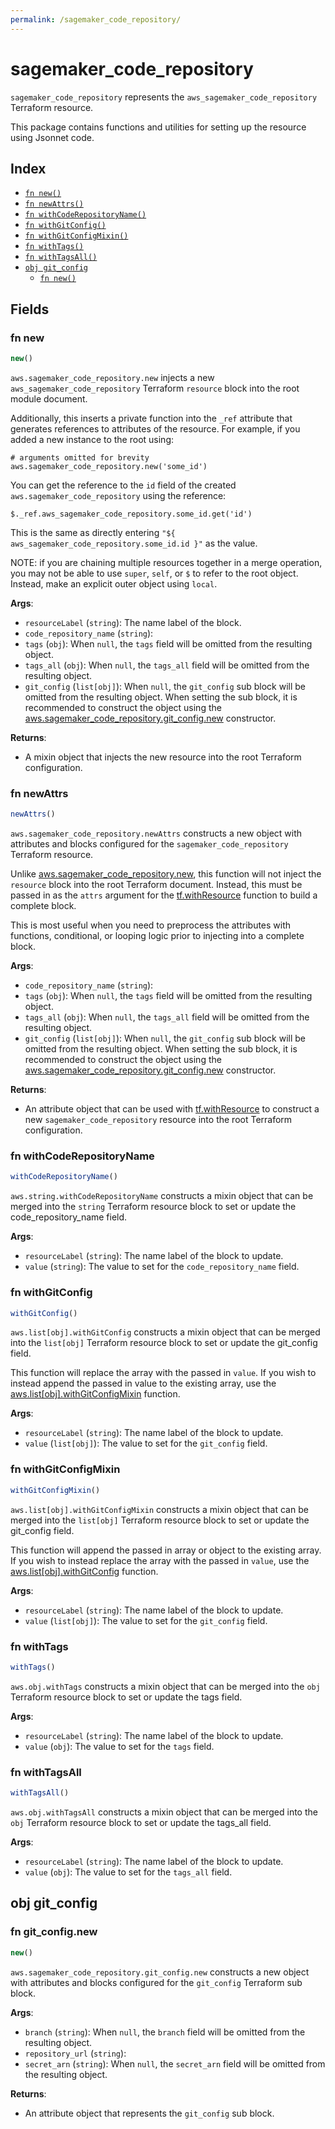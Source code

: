 ```yaml
---
permalink: /sagemaker_code_repository/
---
```


# sagemaker_code_repository

`sagemaker_code_repository` represents the `aws_sagemaker_code_repository` Terraform resource.



This package contains functions and utilities for setting up the resource using Jsonnet code.


## Index

* [`fn new()`](#fn-new)
* [`fn newAttrs()`](#fn-newattrs)
* [`fn withCodeRepositoryName()`](#fn-withcoderepositoryname)
* [`fn withGitConfig()`](#fn-withgitconfig)
* [`fn withGitConfigMixin()`](#fn-withgitconfigmixin)
* [`fn withTags()`](#fn-withtags)
* [`fn withTagsAll()`](#fn-withtagsall)
* [`obj git_config`](#obj-git_config)
  * [`fn new()`](#fn-git_confignew)

## Fields

### fn new

```ts
new()
```


`aws.sagemaker_code_repository.new` injects a new `aws_sagemaker_code_repository` Terraform `resource`
block into the root module document.

Additionally, this inserts a private function into the `_ref` attribute that generates references to attributes of the
resource. For example, if you added a new instance to the root using:

    # arguments omitted for brevity
    aws.sagemaker_code_repository.new('some_id')

You can get the reference to the `id` field of the created `aws.sagemaker_code_repository` using the reference:

    $._ref.aws_sagemaker_code_repository.some_id.get('id')

This is the same as directly entering `"${ aws_sagemaker_code_repository.some_id.id }"` as the value.

NOTE: if you are chaining multiple resources together in a merge operation, you may not be able to use `super`, `self`,
or `$` to refer to the root object. Instead, make an explicit outer object using `local`.

**Args**:
  - `resourceLabel` (`string`): The name label of the block.
  - `code_repository_name` (`string`): 
  - `tags` (`obj`):  When `null`, the `tags` field will be omitted from the resulting object.
  - `tags_all` (`obj`):  When `null`, the `tags_all` field will be omitted from the resulting object.
  - `git_config` (`list[obj]`):  When `null`, the `git_config` sub block will be omitted from the resulting object. When setting the sub block, it is recommended to construct the object using the [aws.sagemaker_code_repository.git_config.new](#fn-git_confignew) constructor.

**Returns**:
- A mixin object that injects the new resource into the root Terraform configuration.


### fn newAttrs

```ts
newAttrs()
```


`aws.sagemaker_code_repository.newAttrs` constructs a new object with attributes and blocks configured for the `sagemaker_code_repository`
Terraform resource.

Unlike [aws.sagemaker_code_repository.new](#fn-new), this function will not inject the `resource`
block into the root Terraform document. Instead, this must be passed in as the `attrs` argument for the
[tf.withResource](https://github.com/tf-libsonnet/core/tree/main/docs#fn-withresource) function to build a complete block.

This is most useful when you need to preprocess the attributes with functions, conditional, or looping logic prior to
injecting into a complete block.

**Args**:
  - `code_repository_name` (`string`): 
  - `tags` (`obj`):  When `null`, the `tags` field will be omitted from the resulting object.
  - `tags_all` (`obj`):  When `null`, the `tags_all` field will be omitted from the resulting object.
  - `git_config` (`list[obj]`):  When `null`, the `git_config` sub block will be omitted from the resulting object. When setting the sub block, it is recommended to construct the object using the [aws.sagemaker_code_repository.git_config.new](#fn-git_confignew) constructor.

**Returns**:
  - An attribute object that can be used with [tf.withResource](https://github.com/tf-libsonnet/core/tree/main/docs#fn-withresource) to construct a new `sagemaker_code_repository` resource into the root Terraform configuration.


### fn withCodeRepositoryName

```ts
withCodeRepositoryName()
```

`aws.string.withCodeRepositoryName` constructs a mixin object that can be merged into the `string`
Terraform resource block to set or update the code_repository_name field.



**Args**:
  - `resourceLabel` (`string`): The name label of the block to update.
  - `value` (`string`): The value to set for the `code_repository_name` field.


### fn withGitConfig

```ts
withGitConfig()
```

`aws.list[obj].withGitConfig` constructs a mixin object that can be merged into the `list[obj]`
Terraform resource block to set or update the git_config field.

This function will replace the array with the passed in `value`. If you wish to instead append the
passed in value to the existing array, use the [aws.list[obj].withGitConfigMixin](TODO) function.


**Args**:
  - `resourceLabel` (`string`): The name label of the block to update.
  - `value` (`list[obj]`): The value to set for the `git_config` field.


### fn withGitConfigMixin

```ts
withGitConfigMixin()
```

`aws.list[obj].withGitConfigMixin` constructs a mixin object that can be merged into the `list[obj]`
Terraform resource block to set or update the git_config field.

This function will append the passed in array or object to the existing array. If you wish
to instead replace the array with the passed in `value`, use the [aws.list[obj].withGitConfig](TODO)
function.


**Args**:
  - `resourceLabel` (`string`): The name label of the block to update.
  - `value` (`list[obj]`): The value to set for the `git_config` field.


### fn withTags

```ts
withTags()
```

`aws.obj.withTags` constructs a mixin object that can be merged into the `obj`
Terraform resource block to set or update the tags field.



**Args**:
  - `resourceLabel` (`string`): The name label of the block to update.
  - `value` (`obj`): The value to set for the `tags` field.


### fn withTagsAll

```ts
withTagsAll()
```

`aws.obj.withTagsAll` constructs a mixin object that can be merged into the `obj`
Terraform resource block to set or update the tags_all field.



**Args**:
  - `resourceLabel` (`string`): The name label of the block to update.
  - `value` (`obj`): The value to set for the `tags_all` field.


## obj git_config



### fn git_config.new

```ts
new()
```


`aws.sagemaker_code_repository.git_config.new` constructs a new object with attributes and blocks configured for the `git_config`
Terraform sub block.



**Args**:
  - `branch` (`string`):  When `null`, the `branch` field will be omitted from the resulting object.
  - `repository_url` (`string`): 
  - `secret_arn` (`string`):  When `null`, the `secret_arn` field will be omitted from the resulting object.

**Returns**:
  - An attribute object that represents the `git_config` sub block.

